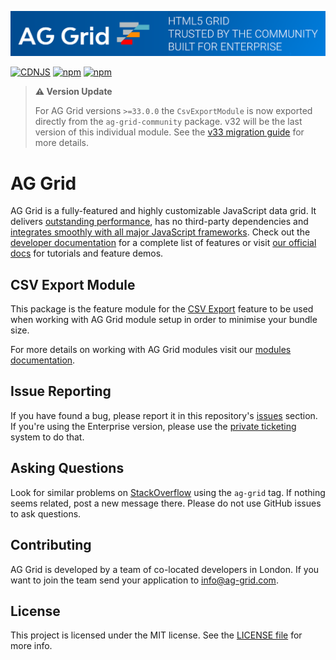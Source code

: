 ![AG Grid HTML5 Grid trusted by the community, built for enterprise](./github-banner.png 'AG Grid')

[![CDNJS](https://img.shields.io/cdnjs/v/ag-grid.svg)](https://cdnjs.com/libraries/ag-grid)
[![npm](https://img.shields.io/npm/dm/@ag-grid-community/csv-export.svg)](https://www.npmjs.com/package/@ag-grid-community/csv-export)
[![npm](https://img.shields.io/npm/dt/@ag-grid-community/csv-export.svg)](https://www.npmjs.com/package/@ag-grid-community/csv-export)

> **⚠️ Version Update**
>
> For AG Grid versions `>=33.0.0` the `CsvExportModule` is now exported directly from the `ag-grid-community` package. v32 will be the last version of this individual module. See the [v33 migration guide](https://ag-grid.com/javascript-data-grid/upgrading-to-ag-grid-33/) for more details.

# AG Grid

AG Grid is a fully-featured and highly customizable JavaScript data grid.
It delivers [outstanding performance](https://www.ag-grid.com/example?utm_source=@ag-grid-community/csv-export-readme&utm_medium=repository&utm_campaign=github), has no third-party dependencies and [integrates smoothly with all major JavaScript frameworks](https://www.ag-grid.com/javascript-data-grid/?utm_source=@ag-grid-community/csv-export-readme&utm_medium=repository&utm_campaign=github).
Check out the [developer documentation](https://www.ag-grid.com/documentation/?utm_source=@ag-grid-community/csv-export-readme&utm_medium=repository&utm_campaign=github) for a complete list of features or visit [our official docs](https://www.ag-grid.com/features-overview/?utm_source=@ag-grid-community/csv-export-readme&utm_medium=repository&utm_campaign=github) for tutorials and feature demos.

## CSV Export Module

This package is the feature module for the [CSV Export](https://ag-grid.com/javascript-data-grid/csv-export/) feature to be used when working with AG Grid module setup in order to minimise your bundle size.

For more details on working with AG Grid modules visit our [modules documentation](https://ag-grid.com/javascript-data-grid/modules/).

## Issue Reporting

If you have found a bug, please report it in this repository's [issues](https://github.com/ag-grid/ag-grid/issues) section. If you're using the Enterprise version, please use the [private ticketing](https://ag-grid.zendesk.com/) system to do that.

## Asking Questions

Look for similar problems on [StackOverflow](https://stackoverflow.com/questions/tagged/ag-grid) using the `ag-grid` tag. If nothing seems related, post a new message there. Please do not use GitHub issues to ask questions.

## Contributing

AG Grid is developed by a team of co-located developers in London. If you want to join the team send your application to info@ag-grid.com.

## License

This project is licensed under the MIT license. See the [LICENSE file](./LICENSE.txt) for more info.
